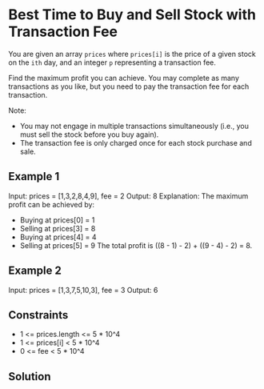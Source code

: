 # Best Time to Buy and Sell Stock with Transaction Fee

You are given an array `prices` where `prices[i]` is the price of a given
stock on the `ith` day, and an integer `p` representing a transaction fee.

Find the maximum profit you can achieve. You may complete as many
transactions as you like, but you need to pay the transaction fee for each
transaction.

Note:

- You may not engage in multiple transactions simultaneously (i.e., you must sell the stock before you buy again).
- The transaction fee is only charged once for each stock purchase and sale.

## Example 1

Input: prices = [1,3,2,8,4,9], fee = 2
Output: 8
Explanation: The maximum profit can be achieved by:

- Buying at prices[0] = 1
- Selling at prices[3] = 8
- Buying at prices[4] = 4
- Selling at prices[5] = 9
  The total profit is ((8 - 1) - 2) + ((9 - 4) - 2) = 8.

## Example 2

Input: prices = [1,3,7,5,10,3], fee = 3
Output: 6

## Constraints

- 1 <= prices.length <= 5 \* 10^4
- 1 <= prices[i] < 5 \* 10^4
- 0 <= fee < 5 \* 10^4

## Solution
